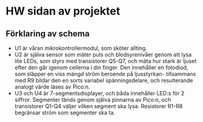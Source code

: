 # HW sidan av projektet

## Förklaring av schema

- U1 är våran mikrokontrollermodul, som sköter allting.
- U2 är själva sensor som mäter puls och blodsyrenivåer genom att lysa lite LEDs, som styrs med transistorer Q5-Q7, och mäta hur stark är ljuset efter den går igenom cellerna i din finger. Den innehåller en fotodiod, som släpper en viss mängd ström beroende på ljusstyrkan- tillsammans med R9 bildar den en sorts variabel spänningsdelare, och resulterande analogt värde läses av Pico:n.
- U3 och U4 är 7-segmentsdisplayer, och båda innehåller LED:s för 2 siffror. Segmenter tänds genom själva pinnarna av Pico:n, och transistorer Q1-Q4 väljer vilken segment ska lysa. Resistorer R1-R8 begränsar ström som segmenter ska ta.


